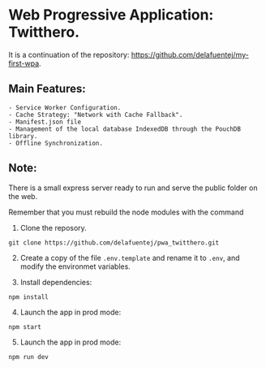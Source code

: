# Web Progressive Application: Twitthero.

It is a continuation of the repository: https://github.com/delafuentej/my-first-wpa.

## Main Features:

    - Service Worker Configuration.
    - Cache Strategy: "Network with Cache Fallback".
    - Manifest.json file
    - Management of the local database IndexedDB through the PouchDB library.
    - Offline Synchronization.

## Note:

There is a small express server ready to run and serve the public folder on the web.

Remember that you must rebuild the node modules with the command

1. Clone the reposory.

```
git clone https://github.com/delafuentej/pwa_twitthero.git
```

2. Create a copy of the file `.env.template` and rename it to `.env`, and modify the environmet variables.

3. Install dependencies:

```
npm install
```

4. Launch the app in prod mode:

```
npm start
```

5. Launch the app in prod mode:

```
npm run dev
```
